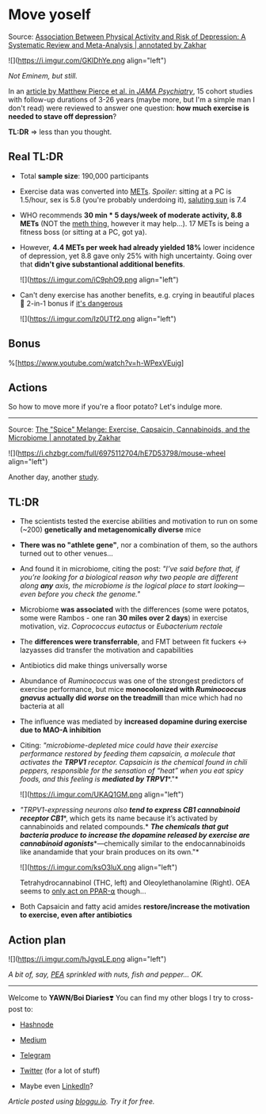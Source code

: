 # Move yoself

Source: [Association Between Physical Activity and Risk of Depression: A Systematic Review and Meta-Analysis | annotated by Zakhar](https://readwise.io/reader/shared/01gmt0q8w1nnt2vfeeaey6q0qe/)

![](https://i.imgur.com/GKlDhYe.png align="left")

*Not Eminem, but still.*

In an [article by Matthew Pierce et al. in *JAMA Psychiatry*](http://doi.org/10.1001/jamapsychiatry.2022.0609), 15 cohort studies with follow-up durations of 3-26 years (maybe more, but I'm a simple man I don't read) were reviewed to answer one question: **how much exercise is needed to stave off depression**?

**TL:DR** ⇒ less than you thought.

## Real **TL:DR**

* Total **sample size**: 190,000 participants
    
* Exercise data was converted into [METs](https://en.wikipedia.org/wiki/Metabolic_equivalent_of_task). *Spoiler*: sitting at a PC is 1.5/hour, sex is 5.8 (you're probably underdoing it), [saluting sun](https://en.wikipedia.org/wiki/Sun_Salutation) is 7.4
    
* WHO recommends **30 min \* 5 days/week of moderate activity, 8.8 METs** (NOT the [meth thing](https://t.me/ohmyboi/1046), however it may help...). 17 METs is being a fitness boss (or sitting at a PC, got ya).
    
* However, **4.4 METs per week had already yielded 18%** lower incidence of depression, yet 8.8 gave only 25% with high uncertainty. Going over that **didn't give substantional additional benefits**.
    
    ![](https://i.imgur.com/iC9phO9.png align="left")
    
* Can't deny exercise has another benefits, e.g. crying in beautiful places 🤗 2-in-1 bonus if [it's dangerous](https://en.wikipedia.org/wiki/Horseshoe_Falls)
    
    ![](https://i.imgur.com/Iz0UTf2.png align="left")
    

## Bonus

%[https://www.youtube.com/watch?v=h-WPexVEujg] 

## Actions

So how to move more if you're a floor potato? Let's indulge more.

---

Source: [The "Spice" Melange: Exercise, Capsaicin, Cannabinoids, and the Microbiome | annotated by Zakhar](https://readwise.io/reader/shared/01gn181emg303rqw3r92kgbhev)

![](https://i.chzbgr.com/full/6975112704/hE7D53798/mouse-wheel align="left")

Another day, another [study](https://www.nature.com/articles/s41586-022-05525-z/).

## TL:DR

* The scientists tested the exercise abilities and motivation to run on some (~200) **genetically and metagenomically diverse** mice
    
* **There was no "athlete gene"**, nor a combination of them, so the authors turned out to other venues...
    
* And found it in microbiome, citing the post: *"I’ve said before that, if you’re looking for a biological reason why two people are different along* ***any*** *axis, the microbiome is the logical place to start looking—even before you check the genome."*
    
* Microbiome **was associated** with the differences (some were potatos, some were Rambos - one ran **30 miles over 2 days**) in exercise motivation, viz. *Coprococcus eutactus* or *Eubacterium rectale*
    
* The **differences were transferrable**, and FMT between fit fuckers ↔ lazyasses did transfer the motivation and capabilities
    
* Antibiotics did make things universally worse
    
* Abundance of *Ruminococcus* was one of the strongest predictors of exercise performance, but mice **monocolonized with *Ruminococcus gnavus* actually did *worse* on the treadmill** than mice which had no bacteria at all
    
* The influence was mediated by **increased dopamine during exercise due to MAO-A inhibition**
    
* Citing: *"microbiome-depleted mice could have their exercise performance restored by feeding them capsaicin, a molecule that activates the* ***TRPV1*** *receptor. Capsaicin is the chemical found in chili peppers, responsible for the sensation of “heat” when you eat spicy foods, and this feeling is* ***mediated by TRPV1****."*
    
    ![](https://i.imgur.com/UKAQ1GM.png align="left")
    
* *"TRPV1-expressing neurons also* ***tend to express CB1 cannabinoid receptor CB1****, which gets its name because it’s activated by cannabinoids and related compounds.* ***The chemicals that gut bacteria produce to increase the dopamine released by exercise are cannabinoid agonists****—chemically similar to the endocannabinoids like anandamide that your brain produces on its own."*
    
    ![](https://i.imgur.com/ksO3luX.png align="left")
    
    Tetrahydrocannabinol (THC, left) and Oleoylethanolamine (Right). OEA seems to [only act on PPAR-⍺](https://en.wikipedia.org/wiki/Oleoylethanolamide) though...
    
* Both Capsaicin and fatty acid amides **restore/increase the motivation to exercise, even after antibiotics**
    

## Action plan

![](https://i.imgur.com/hJgvqLE.png align="left")

*A bit of, say,* [*PEA*](https://en.wikipedia.org/wiki/Category:Fatty_acid_amides) *sprinkled with nuts, fish and pepper... OK.*

---

Welcome to **YAWN/Boi Diaries**❣️ You can find my other blogs I try to cross-post to:

* [Hashnode](https://yawn.hashnode.dev/)
    
* [Medium](https://baldr.medium.com/)
    
* [Telegram](https://t.me/ohmyboi)
    
* [Twitter](https://twitter.com/ZakharKogan) (for a lot of stuff)
    
* Maybe even [LinkedIn](https://www.linkedin.com/in/zakhar-kogan/)?
    

*Article posted using* [*bloggu.io*](https://bloggu.io)*. Try it for free.*